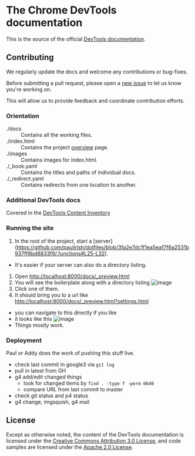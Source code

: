 # The Chrome DevTools documentation

This is the source of the official [DevTools documentation](http://developers.google.com/chrome-developer-tools/).

## Contributing

We regularly update the docs and welcome any contributions or bug-fixes.

Before submitting a pull request, please open a [new issue](https://github.com/GoogleChrome/devtools-docs/issues/new) to let us know you're working on.

This will allow us to provide feedback and coordinate contribution efforts.

### Orientation

<dl>
  <dt> ./docs </dt>
  <dd> Contains all the working files. </dd>

  <dt> ./index.html </dt>
  <dd> Contains the project <a href="https://developers.google.com/chrome-developer-tools/">overview</a> page. </dd>

  <dt> ./images </dt>
  <dd> Contains images for index.html. </dd>

  <dt> ./_book.yaml </dt>
  <dd> Contains the titles and paths of individual docs. </dd>

  <dt> ./_redirect.yaml </dt>
  <dd> Contains redirects from one location to another. </dd>

</dl>

### Additional DevTools docs

Covered in the [DevTools Content Inventory](https://github.com/GoogleChrome/devtools-docs/wiki/Content-Inventory)

### Running the site

1. In the root of the project, start a [server] (https://github.com/paulirish/dotfiles/blob/3fa2e7dc1f1ea5eaf7f6a2531b937ff8bd8833f9/.functions#L25-L32).
  * It's easier if your server can also do a directory listing.
1. Open [http://localhost:8000/docs/_preview.html](http://localhost:8000/docs/_preview.html)
1. You will see the boilerplate along with a directory listing
![image](https://f.cloud.github.com/assets/39191/700223/d42cb838-dd3d-11e2-8bf3-af57e883cd80.png)
1. Click one of them.
1. It should bring you to a url like [http://localhost:8000/docs/_preview.html?settings.html](http://localhost:8000/docs/_preview.html?settings.html)
  * you can navigate to this directly if you like
  * it looks like this ![image](https://f.cloud.github.com/assets/39191/700211/6b936d08-dd3d-11e2-8d4b-19db48d65c56.png)
* Things mostly work.

### Deployment

Paul or Addy does the work of pushing this stuff live.

* check last commit in google3 via `git log`
* pull in latest from GH
* g4 add/edit changed things
  * look for changed items by `find . -type f -perm 0640`
  * compare URL from last commit to master
* check git status and p4 status
* g4 change, imgsquish, g4 mail

## License

Except as otherwise noted, the content of the DevTools documentation is licensed under the [Creative Commons Attribution 3.0 License](http://creativecommons.org/licenses/by/3.0/), and code samples are licensed under the [Apache 2.0 License](http://www.apache.org/licenses/LICENSE-2.0).
